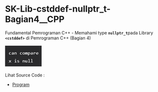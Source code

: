 # SK-Lib-cstddef-nullptr_t-Bagian4__CPP
Fundamental Pemrograman C++ - Memahami type <code><b>nullptr_t</b></code>pada Library <code><b>&lt;cstddef></b></code> di Pemrograman C++ (Bagian 4)<br><br>
<img src="https://github.com/RizkyKhapidsyah/SK-Lib-cstddef-nullptr_t-Bagian4__CPP/blob/master/SK-Lib-cstddef-nullptr_t-Bagian4__CPP/result/001.PNG"><br><br>
Lihat Source Code : <br>
- <a href="https://github.com/RizkyKhapidsyah/SK-Lib-cstddef-nullptr_t-Bagian4__CPP/blob/master/SK-Lib-cstddef-nullptr_t-Bagian4__CPP/Source.cpp">Program</a>
